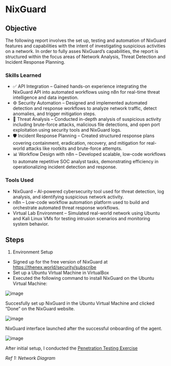 # NixGuard

## Objective

The following report involves the set up, testing and automation of NixGuard features and capabilities with the intent of investigating suspicious activities on a network. In order to fully asses NixGuard’s capabilities, the report is structured within the focus areas of Network Analysis, Threat Detection and Incident Response Planning.

### Skills Learned

- ✅ API Integration – Gained hands-on experience integrating the NixGuard API into automated workflows using n8n for real-time threat intelligence and data ingestion.
- ⚙️ Security Automation – Designed and implemented automated detection and response workflows to analyze network traffic, detect anomalies, and trigger mitigation steps.
- 🧠 Threat Analysis – Conducted in-depth analysis of suspicious activity including brute-force attacks, malicious file detections, and open port exploitation using security tools and NixGuard logs.
- 🛡️ Incident Response Planning – Created structured response plans covering containment, eradication, recovery, and mitigation for real-world attacks like rootkits and brute-force attempts.
- 📊 Workflow Design with n8n – Developed scalable, low-code workflows to automate repetitive SOC analyst tasks, demonstrating efficiency in operationalizing incident detection and response.

### Tools Used

- NixGuard – AI-powered cybersecurity tool used for threat detection, log analysis, and identifying suspicious network activity.
- n8n – Low-code workflow automation platform used to build and orchestrate automated threat response workflows.
- Virtual Lab Environment – Simulated real-world network using Ubuntu and Kali Linux VMs for testing intrusion scenarios and monitoring system behavior.

## Steps
1. Environment Setup
-	Signed up for the free version of NixGuard at https://thenex.world/security/subscribe
-	Set up a Ubuntu Virtual Machine in VirtualBox
-	Executed the following command to install NixGuard on the Ubuntu Virtual Machine:

![image](https://github.com/user-attachments/assets/984a5dd0-5e08-4db6-8b13-84f8b7c8f4a6)

Succesfully set up NixGuard in the Ubuntu Virtual Machine and clicked “Done” on the NixGuard website.

![image](https://github.com/user-attachments/assets/2a2b4870-a36b-4092-bf34-2692a9770076)

NixGuard interface launched after the successful onboarding of the agent.

![image](https://github.com/user-attachments/assets/0bf92f28-0e14-42ce-b74c-0f1f83b14ad9)

After initial setup, I conducted the [Penetration Testing Exercise](https://github.com/andcoa)

*Ref 1: Network Diagram*
